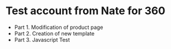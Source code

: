 # Test account from Nate for 360

* Part 1. Modification of product page
* Part 2. Creation of new template
* Part 3. Javascript Test